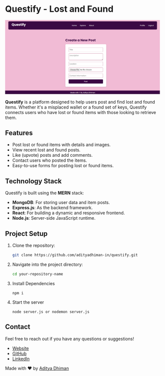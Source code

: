# Questify - Lost and Found

![Preview](image.png)

**Questify** is a platform designed to help users post and find lost and found items. Whether it's a misplaced wallet or a found set of keys, Questify connects users who have lost or found items with those looking to retrieve them.

## Features

- Post lost or found items with details and images.
- View recent lost and found posts.
- Like (upvote) posts and add comments.
- Contact users who posted the items.
- Easy-to-use forms for posting lost or found items.

## Technology Stack

Questify is built using the **MERN** stack:

- **MongoDB**: For storing user data and item posts.
- **Express.js**: As the backend framework.
- **React**: For building a dynamic and responsive frontend.
- **Node.js**: Server-side JavaScript runtime.

## Project Setup

1. Clone the repository:

   ```bash
   git clone https://github.com/adityadhiman-in/questify.git
   ```

2. Navigate into the project directory:

   ```bash
   cd your-repository-name
   ```

3. Install Dependencies
   ```
   npm i
   ```
4. Start the server
   ```
   node server.js or nodemon server.js
   ```

## Contact

Feel free to reach out if you have any questions or suggestions!

- [Website](https://adityadhiman.in)
- [GitHub](https://github.com/adityadhiman-in)
- [LinkedIn](https://www.linkedin.com/in/adityadhiman-in)

Made with ❤️ by [Aditya Dhiman](https://adityadhiman.in)
